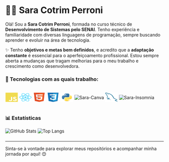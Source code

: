 # 👩‍💻 Sara Cotrim Perroni

Olá! Sou a **Sara Cotrim Perroni**, formada no curso técnico de **Desenvolvimento de Sistemas pelo SENAI**. Tenho experiência e familiaridade com diversas linguagens de programação, sempre buscando aprender e evoluir na área de tecnologia.

✨ Tenho **objetivos e metas bem definidos**, e acredito que a **adaptação constante** é essencial para o aperfeiçoamento profissional. Estou sempre aberta a mudanças que tragam melhorias para o meu trabalho e crescimento como desenvolvedora.

### 🚀 Tecnologias com as quais trabalho:
<div style="display: inline_block"><br>
  <img align="center" alt="Sara-Js" height="30" width="40" src="https://raw.githubusercontent.com/devicons/devicon/master/icons/javascript/javascript-plain.svg">
  <img align="center" alt="Sara-React" height="30" width="40" src="https://raw.githubusercontent.com/devicons/devicon/master/icons/react/react-original.svg">
  <img align="center" alt="Sara-HTML" height="30" width="40" src="https://raw.githubusercontent.com/devicons/devicon/master/icons/html5/html5-original.svg">
  <img align="center" alt="Sara-CSS" height="30" width="40" src="https://raw.githubusercontent.com/devicons/devicon/master/icons/css3/css3-original.svg">
  <img align="center" alt="Sara-Python" height="30" width="40" src="https://raw.githubusercontent.com/devicons/devicon/master/icons/python/python-original.svg">
  <img align="center" alt="Sara-Canva" height="30" width="40" src="https://cdn.jsdelivr.net/gh/devicons/devicon/icons/canva/canva-original.svg">
  <img align="center" alt="Sara-MySQL" height="30" width="40" src="https://raw.githubusercontent.com/devicons/devicon/master/icons/mysql/mysql-original.svg">
  <img align="center" alt="Sara-Insomnia" height="30" width="40" src="https://raw.githubusercontent.com/get-icon/geticon/master/icons/insomnia.svg">
</div>
<br>

### 📊 Estatísticas

<div>
  <img 
    alt="GitHub Stats" 
    height="200" 
    style="padding-bottom: 10px;" 
    src="https://github-readme-stats.vercel.app/api?username=saraaa321&show_icons=true&theme=tokyonight&include_all_commits=false&locale=pt-br" 
  />
  <img 
    alt="Top Langs" 
    height="200" 
    src="https://github-readme-stats.vercel.app/api/top-langs/?username=saraaa321&theme=tokyonight&layout=compact&custom_title=Tecnologias&langs_count=9" 
  />
</div>

<hr>

<p style="display: grid;">Sinta-se à vontade para explorar meus repositórios e acompanhar minha jornada por aqui! 😊</p>

